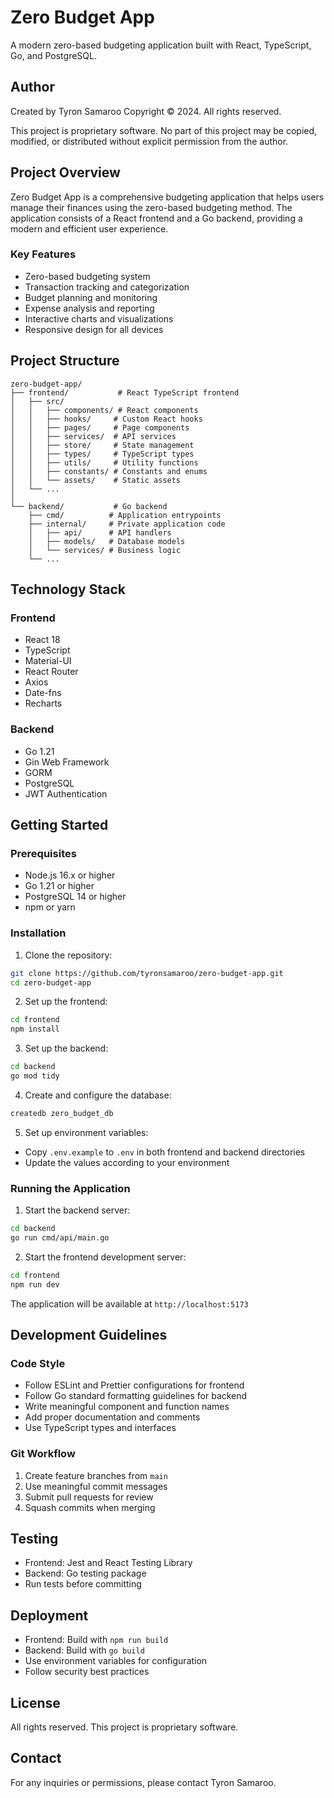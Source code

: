 # Zero Budget App

A modern zero-based budgeting application built with React, TypeScript, Go, and PostgreSQL.

## Author
Created by Tyron Samaroo
Copyright © 2024. All rights reserved.

This project is proprietary software. No part of this project may be copied, modified, or distributed without explicit permission from the author.

## Project Overview

Zero Budget App is a comprehensive budgeting application that helps users manage their finances using the zero-based budgeting method. The application consists of a React frontend and a Go backend, providing a modern and efficient user experience.

### Key Features
- Zero-based budgeting system
- Transaction tracking and categorization
- Budget planning and monitoring
- Expense analysis and reporting
- Interactive charts and visualizations
- Responsive design for all devices

## Project Structure

```
zero-budget-app/
├── frontend/           # React TypeScript frontend
│   ├── src/
│   │   ├── components/ # React components
│   │   ├── hooks/     # Custom React hooks
│   │   ├── pages/     # Page components
│   │   ├── services/  # API services
│   │   ├── store/     # State management
│   │   ├── types/     # TypeScript types
│   │   ├── utils/     # Utility functions
│   │   ├── constants/ # Constants and enums
│   │   └── assets/    # Static assets
│   └── ...
│
└── backend/           # Go backend
    ├── cmd/          # Application entrypoints
    ├── internal/     # Private application code
    │   ├── api/      # API handlers
    │   ├── models/   # Database models
    │   └── services/ # Business logic
    └── ...
```

## Technology Stack

### Frontend
- React 18
- TypeScript
- Material-UI
- React Router
- Axios
- Date-fns
- Recharts

### Backend
- Go 1.21
- Gin Web Framework
- GORM
- PostgreSQL
- JWT Authentication

## Getting Started

### Prerequisites
- Node.js 16.x or higher
- Go 1.21 or higher
- PostgreSQL 14 or higher
- npm or yarn

### Installation

1. Clone the repository:
```bash
git clone https://github.com/tyronsamaroo/zero-budget-app.git
cd zero-budget-app
```

2. Set up the frontend:
```bash
cd frontend
npm install
```

3. Set up the backend:
```bash
cd backend
go mod tidy
```

4. Create and configure the database:
```bash
createdb zero_budget_db
```

5. Set up environment variables:
- Copy `.env.example` to `.env` in both frontend and backend directories
- Update the values according to your environment

### Running the Application

1. Start the backend server:
```bash
cd backend
go run cmd/api/main.go
```

2. Start the frontend development server:
```bash
cd frontend
npm run dev
```

The application will be available at `http://localhost:5173`

## Development Guidelines

### Code Style
- Follow ESLint and Prettier configurations for frontend
- Follow Go standard formatting guidelines for backend
- Write meaningful component and function names
- Add proper documentation and comments
- Use TypeScript types and interfaces

### Git Workflow
1. Create feature branches from `main`
2. Use meaningful commit messages
3. Submit pull requests for review
4. Squash commits when merging

## Testing
- Frontend: Jest and React Testing Library
- Backend: Go testing package
- Run tests before committing

## Deployment
- Frontend: Build with `npm run build`
- Backend: Build with `go build`
- Use environment variables for configuration
- Follow security best practices

## License
All rights reserved. This project is proprietary software.

## Contact
For any inquiries or permissions, please contact Tyron Samaroo.

